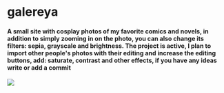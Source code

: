 # galereya
<h4>A small site with cosplay photos of my favorite comics and novels, in addition to simply zooming in on the photo, you can also change its filters: sepia, grayscale and brightness. The project is active, I plan to import other people's photos with their editing and increase the editing buttons, add: saturate, contrast and other effects, if you have any ideas write or add a commit</h4>

<img src ="https://user-images.githubusercontent.com/82625479/161441501-2ece3a9e-de71-45ea-89bb-dc663ef9a64e.png">

